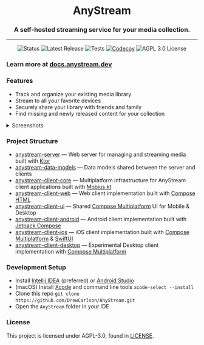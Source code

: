 <h1 align="center">AnyStream</h1>
<h3 align="center">A self-hosted streaming service for your media collection.</h3>

---

<p align="center">
<img alt="Status" src="https://img.shields.io/static/v1?label=status&message=wip&color=red"/>
<a href="https://github.com/drewcarlson/AnyStream/releases/latest" style="text-decoration: none !important;"><img alt="Latest Release" src="https://img.shields.io/github/v/tag/drewcarlson/anystream?label=release&sort=semver"></a>
<img alt="Tests" src="https://github.com/DrewCarlson/AnyStream/workflows/Tests/badge.svg"/>
<a href="https://codecov.io/gh/DrewCarlson/AnyStream"><img alt="Codecov" src="https://img.shields.io/codecov/c/github/drewcarlson/anystream?token=X4G9RL8QZF"></a>
<a href="https://raw.githubusercontent.com/DrewCarlson/AnyStream/main/LICENSE" style="text-decoration: none !important;"><img alt="AGPL 3.0 License" src="https://img.shields.io/github/license/drewcarlson/anystream"/></a>
</p>

### Learn more at [docs.anystream.dev](https://docs.anystream.dev)

### Features

- Track and organize your existing media library
- Stream to all your favorite devices
- Securely share your library with friends and family
- Find missing and newly released content for your collection

<details>
<summary>Screenshots</summary>

![](docs/img/screenshot-android-home.png)
![](docs/img/screenshot-web-home.png)

</details>

### Project Structure

- [anystream-server](anystream-server) &mdash; Web server for managing and streaming media built with [Ktor](https://github.com/ktorio/ktor)
- [anystream-data-models](anystream-data-models) &mdash; Data models shared between the server and clients
- [anystream-client-core](anystream-client-core) &mdash; Multiplatform infrastructure for AnyStream client applications built with [Mobius.kt](https://github.com/DrewCarlson/mobius.kt)
- [anystream-client-web](anystream-client-web) &mdash; Web client implementation built with [Compose HTML](https://github.com/JetBrains/compose-multiplatform#libraries)
- [anystream-client-ui](anystream-client-ui) &mdash; Shared [Compose Multiplatform](https://github.com/JetBrains/compose-multiplatform/) UI for Mobile & Desktop
- [anystream-client-android](anystream-client-android) &mdash; Android client implementation built with [Jetpack Compose](https://developer.android.com/jetpack/compose)
- [anystream-client-ios](anystream-client-ios) &mdash; iOS client implementation built with [Compose Multiplatform](https://github.com/JetBrains/compose-multiplatform/) & [SwiftUI](https://developer.apple.com/xcode/swiftui/)
- [anystream-client-desktop](anystream-client-desktop) &mdash; Experimental Desktop client implementation with [Compose Multiplatform](https://github.com/JetBrains/compose-multiplatform/)

### Development Setup

- Install [Intellij IDEA](https://www.jetbrains.com/idea/) (preferred) or [Android Studio](https://developer.android.com/studio/)
- (macOS) Install [Xcode](https://developer.apple.com/xcode/) and command line tools `xcode-select --install`
- Clone this repo `git clone https://github.com/DrewCarlson/AnyStream.git`
- Open the `AnyStream` folder in your IDE

### License

This project is licensed under AGPL-3.0, found in [LICENSE](LICENSE).
